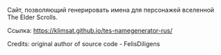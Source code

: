 Сайт, позволяющий генерировать имена для персонажей вселенной The Elder Scrolls.

Ссылка: https://klimsat.github.io/tes-namegenerator-rus/

Credits: original author of source code - FelisDiligens
